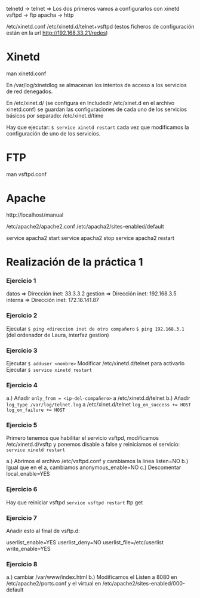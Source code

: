 telnetd -> telnet => Los dos primeros vamos a configurarlos con xinetd
vsftpd -> ftp
apacha -> http

/etc/xinetd.conf
/etc/xinetd.d/telnet+vsftpd (estos ficheros de configuración están en la url http://192.168.33.21/redes)

# Xinetd

man xinetd.conf

En /var/log/xinetdlog se almacenan los intentos de acceso a los servicios de red denegados.

En /etc/xinet.d/ (se configura en Includedir /etc/xinet.d en el archivo xinetd.conf) se guardan las configuraciones de cada uno de los servicios básicos por separado: /etc/xinet.d/time

Hay que ejecutar: `$ service xinetd restart` cada vez que modificamos la configuración de uno de los servicios.


# FTP

man vsftpd.conf

# Apache

http://localhost/manual

/etc/apache2/apache2.conf
/etc/apacha2/sites-enabled/default

service apacha2 start
service apacha2 stop
service apacha2 restart

# Realización de la práctica 1
### Ejercicio 1
datos => Dirección inet: 33.3.3.2
gestion => Dirección inet: 192.168.3.5
interna => Dirección inet: 172.18.141.87

### Ejercicio 2
Ejecutar `$ ping <direccion inet de otro compañero`
`$ ping 192.168.3.1` (del ordenador de Laura, interfaz gestion)

### Ejercicio 3
Ejecutar `$ adduser <nombre>`
Modificar /etc/xinetd.d/telnet para activarlo
Ejecutar `$ service xinetd restart`

### Ejercicio 4
a.) Añadir `only_from = <ip-del-compañero>` a /etc/xinetd.d/telnet
b.) Añadir `log_type /var/log/telnet.log` a /etc/xinet.d/telnet
           `log_on_success += HOST`
	   `log_on_failure += HOST`

### Ejercicio 5

Primero tenemos que habilitar el servicio vsftpd, modificamos /etc/xinetd.d/vsftp y ponemos disable a false y reiniciamos el servicio:
`service xinetd restart`

a.) Abrimos el archivo /etc/vsftpd.conf y cambiamos la linea listen=NO
b.) Igual que en el a, cambiamos anonymous_enable=NO
c.) Descomentar local_enable=YES

### Ejercicio 6

Hay que reiniciar vsftpd `service vsftpd restart`
ftp <ip>
get <nombre-del-archivo>

### Ejercicio 7 

Añadir esto al final de vsftp.d:

userlist_enable=YES
userlist_deny=NO
userlist_file=/etc/userlist
write_enable=YES

### Ejercicio 8

a.) cambiar /var/www/index.html
b.) Modificamos el Listen a 8080 en /etc/apache2/ports.conf y el virtual en /etc/apache2/sites-enabled/000-default
